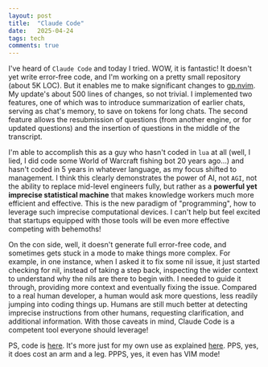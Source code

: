 ```yaml
---
layout: post
title:  "Claude Code"
date:   2025-04-24
tags: tech 
comments: true
---
```

I've heard of `Claude Code` and today I tried. WOW, it is fantastic! It doesn't yet write error-free code, and I'm working on a pretty small repository (about 5K LOC). But it enables me to make significant changes to [gp.nvim](https://github.com/Robitx/gp.nvim). My update's about 500 lines of changes, so not trivial. I implemented two features, one of which was to introduce summarization of earlier chats, serving as chat's memory, to save on tokens for long chats. The second feature allows the resubmission of questions (from another engine, or for updated questions) and the insertion of questions in the middle of the transcript. 

I'm able to accomplish this as a guy who hasn't coded in `lua` at all (well, I lied, I did code some World of Warcraft fishing bot 20 years ago…) and hasn't coded in 5 years in whatever language, as my focus shifted to management. I think this clearly demonstrates the power of AI, not `AGI`, not the ability to replace mid-level engineers fully, but rather as a **powerful yet imprecise statistical machine** that makes knowledge workers much more efficient and effective. This is the new paradigm of "programming", how to leverage such imprecise computational devices. I can't help but feel excited that startups equipped with those tools will be even more effective competing with behemoths!

On the con side, well, it doesn't generate full error-free code, and sometimes gets stuck in a mode to make things more complex. For example, in one instance, when I asked it to fix some nil issue, it just started checking for nil, instead of taking a step back, inspecting the wider context to understand why the nils are there to begin with. I needed to guide it through, providing more context and eventually fixing the issue. Compared to a real human developer, a human would ask more questions, less readily jumping into coding things up. Humans are still much better at detecting imprecise instructions from other humans, requesting clarification, and additional information. With those caveats in mind, Claude Code is a competent tool everyone should leverage! 

PS, code is [here](https://github.com/Robitx/gp.nvim/compare/main...xianxu:gp.nvim:feature?expand=1). It's more just for my own use as explained [here](https://xianxu.github.io/2025/04/24/chatgpt-in-neovim-collab.html). 
PPS, yes, it does cost an arm and a leg. 
PPPS, yes, it even has VIM mode! 

